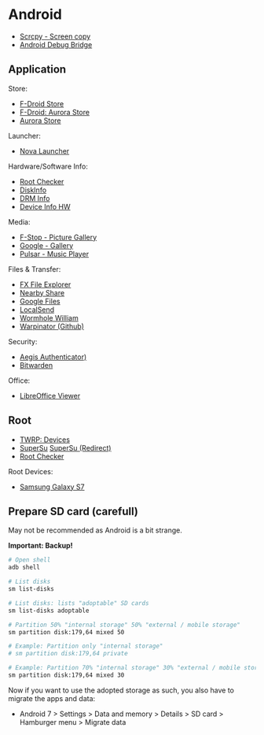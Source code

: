 # Android

* [Scrcpy - Screen copy](Scrcpy.md)
* [Android Debug Bridge](Android-Debug-Bridge.md)

## Application

Store:

* [F-Droid Store](https://f-droid.org/)
* [F-Droid: Aurora Store](https://f-droid.org/de/packages/com.aurora.store/)
* [Aurora Store](https://auroraoss.com/)

Launcher:

* [Nova Launcher](https://play.google.com/store/apps/details?id=com.teslacoilsw.launcher)

Hardware/Software Info:

* [Root Checker](https://play.google.com/store/apps/details?id=com.joeykrim.rootcheck)
* [DiskInfo](https://play.google.com/store/apps/details?id=com.drhowdydoo.diskinfo)
* [DRM Info](https://play.google.com/store/apps/details?id=com.androidfung.drminfo)
* [Device Info HW](https://play.google.com/store/apps/details?id=ru.andr7e.deviceinfohw)

Media:

* [F-Stop - Picture Gallery](https://play.google.com/store/apps/details?id=com.fstop.photo)
* [Google - Gallery](https://play.google.com/store/apps/details?id=com.google.android.apps.photosgo)
* [Pulsar - Music Player](https://play.google.com/store/apps/details?id=com.rhmsoft.pulsar)

Files & Transfer:

* [FX File Explorer](https://play.google.com/store/apps/details?id=nextapp.fx)
* [Nearby Share](https://support.google.com/files/answer/10514188)
* [Google Files](https://play.google.com/store/apps/details?id=com.google.android.apps.nbu.files)
* [LocalSend](https://localsend.org/#/download)
* [Wormhole William](https://play.google.com/store/apps/details?id=io.sanford.wormhole_william)
* [Warpinator (Github)](https://github.com/linuxmint/warpinator)

Security:

* [Aegis Authenticator)](https://getaegis.app/)
* [Bitwarden](https://bitwarden.com/download/)

Office:

* [LibreOffice Viewer](https://f-droid.org/packages/org.documentfoundation.libreoffice/)

## Root

* [TWRP: Devices](https://twrp.me/Devices/)
* [SuperSu](http://download.chainfire.eu/supersu) [SuperSu (Redirect)](https://download.chainfire.eu/1021/SuperSU/)
* [Root Checker](https://play.google.com/store/apps/details?id=com.joeykrim.rootcheck)

Root Devices:

* [Samsung Galaxy S7](Root_Samsung-Galaxy-S7.md)

## Prepare SD card (carefull)

May not be recommended as Android is a bit strange.

**Important: Backup!**

```bash
# Open shell
adb shell

# List disks
sm list-disks

# List disks: lists "adoptable" SD cards
sm list-disks adoptable

# Partition 50% "internal storage" 50% "external / mobile storage"
sm partition disk:179,64 mixed 50

# Example: Partition only "internal storage"
# sm partition disk:179,64 private

# Example: Partition 70% "internal storage" 30% "external / mobile storage"
sm partition disk:179,64 mixed 30
```

Now if you want to use the adopted storage as such, you also have to migrate the apps and data:

* Android 7 > Settings > Data and memory > Details > SD card > Hamburger menu > Migrate data
